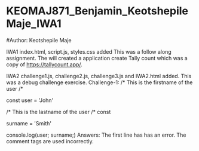 # KEOMAJ871_Benjamin_KeotshepileMaje_IWA1
#Author: Keotshepile Maje

IWA1
index.html, script.js, styles.css added
This was a follow along assignment. The will created a application create Tally count which was a copy of  https://tallycount.app/.

IWA2
challenge1.js, challenge2.js, challenge3.js and IWA2.html added.
This was a debug challenge exercise.
Challenge-1: 
/* This is the firstname of the user /*

const user = 'John'

/* This is the lastname of the user /* const 

surname = 'Smith'

console.log(user; surname;)
Answers:
The first line has has an error. The comment tags are used incorrectly.